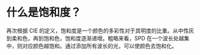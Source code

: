 # 什么是饱和度？

再次根据 CIE 的定义，饱和度是一个颜色的多彩性对于其明度的比重。从中性灰到柔和色，再到饱和色，饱和度逐渐递增。粗略来看，SPD 在一个波长处越集中，则对应颜色越饱和。通过添加所有波长的光，可以使颜色去饱和化。
